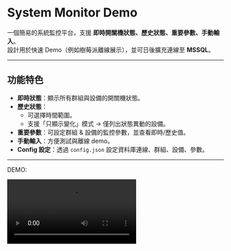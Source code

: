 # System Monitor Demo

一個簡易的系統監控平台，支援 **即時開關機狀態、歷史狀態、重要參數、手動輸入**。  
設計用於快速 Demo（例如樹莓派離線展示），並可日後擴充連線至 **MSSQL**。

---

## 功能特色
- **即時狀態**：顯示所有群組與設備的開關機狀態。
- **歷史狀態**：
  - 可選擇時間範圍。
  - 支援「只顯示變化」模式 → 僅列出狀態異動的設備。
- **重要參數**：可設定群組 & 設備的監控參數，並查看即時/歷史值。
- **手動輸入**：方便測試與離線 demo。
- **Config 設定**：透過 `config.json` 設定資料庫連線、群組、設備、參數。

---

DEMO:

![Demo](demo.mov)
